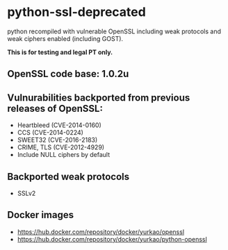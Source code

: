 # python-ssl-deprecated
python recompiled with vulnerable OpenSSL including weak protocols and weak ciphers enabled (including GOST).

**This is for testing and legal PT only.**

## OpenSSL code base: 1.0.2u
## Vulnurabilities backported from previous releases of OpenSSL:
* Heartbleed (CVE-2014-0160)
* CCS (CVE-2014-0224)
* SWEET32 (CVE-2016-2183)
* CRIME, TLS (CVE-2012-4929)
* Include NULL ciphers by default

## Backported weak protocols
* SSLv2

## Docker images
* https://hub.docker.com/repository/docker/yurkao/openssl
* https://hub.docker.com/repository/docker/yurkao/python-openssl


